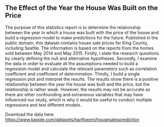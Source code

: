 ## The Effect of the Year the House Was Built on the Price

The purpose of this statistics report is to determine the relationship between the year in which a house was built with the price of the house and build a regression model to make predictions for the future. Published in the public domain, this dataset contains house sale prices for King County, including Seattle. The information is based on the reports from the homes sold between May 2014 and May 2015. Firstly, I state the research questions by clearly defining the null and alternative hypotheses. Secondly, I examine the data in order to evaluate all the assumptions needed to build a regression model and calculate the relevant parameters such as correlation coefficient and coefficient of determination. Thirdly, I build a single regression plot and interpret the results. The results show there is a positive relationship between the year the house was built and the price, but the relationship is rather weak. However, the results may not be accurate as there are other confounding and extraneous variables that may have influenced our study, which is why it would be useful to conduct multiple regressions and test different models.

Download the data here: https://www.kaggle.com/datasets/harlfoxem/housesalesprediction
